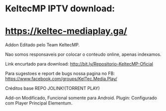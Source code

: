 # KeltecMP IPTV download:
# https://keltec-mediaplay.ga/

Addon Editado pelo Team KeltecMP.

Nao somos responsaveis por colocar o conteudo online, apenas indexamos.

Link encurtado para download: http://bit.ly/Repositorio-KeltecMP-Oficial

Para sugestoes e report de bugs nossa pagina no FB: https://www.facebook.com/groups/KelTec.Media.Play/

Créditos base REPO JOLINK!(TORRENT PLAY)

Add-on Modificado, Funcional somente para Android.
Plugin: Configurado com Player Principal Elementum.
